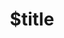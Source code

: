 ---
title: $title
second_title: Aspose.Tasks untuk Referensi .NET API
description: $description
type: docs
weight: $weight
url: /id/net/$ref/
---